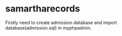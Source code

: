 # samartharecords

Firstly need to create admission database and import database(admission.sql) in myphpadmin.
